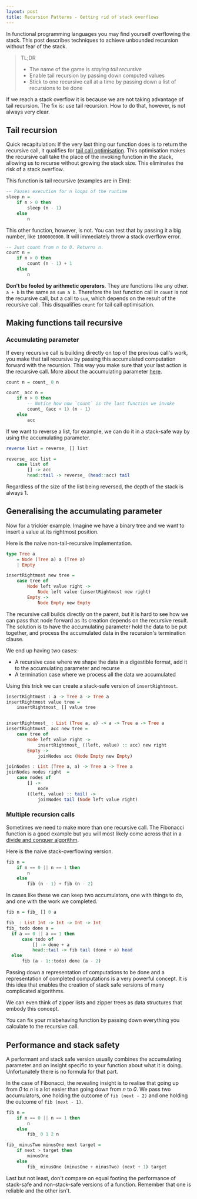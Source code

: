 ```yaml
---
layout: post
title: Recursion Patterns - Getting rid of stack overflows
---
```


In functional programming languages you may find yourself overflowing the stack. This post describes techniques to achieve unbounded recursion without fear of the stack.

> TL;DR
> - The name of the game is *staying tail recursive*
> - Enable tail recursion by passing down computed values
> - Stick to one recursive call at a time by passing down a list of recursions to be done

If we reach a stack overflow it is because we are not taking advantage of tail recursion. The fix is: use tail recursion. How to do that, however, is not always very clear.

## Tail recursion

Quick recapitulation: If the very last thing our function does is to return the recursive call, it qualifies for [tail call optimisation](https://en.wikipedia.org/wiki/Tail_call). This optimisation makes the recursive call take the place of the invoking function in the stack, allowing us to recurse without growing the stack size. This eliminates the risk of a stack overflow.

This function is tail recursive (examples are in Elm):

``` haskell
-- Pauses execution for n loops of the runtime
sleep n =
	if n > 0 then
		sleep (n - 1)
	else
		n
```

This other function, however, is not. You can test that by passing it a big number, like `1000000000`. It will immediately throw a stack overflow error.

``` haskell
-- Just count from n to 0. Returns n.
count n =
	if n > 0 then
		count (n - 1) + 1
	else
		n
```

**Don't be fooled by arithmetic operators**. They are functions like any other. `a + b` is the same as `sum a b`. Therefore the last function call in `count` is not the recursive call, but a call to `sum`, which depends on the result of the recursive call. This disqualifies `count` for tail call optimisation.

## Making functions tail recursive

### Accumulating parameter

If every recursive call is building directly on top of the previous call's work, you make that tail recursive by passing this accumulated computation forward with the recursion. This way you make sure that your last action is the recursive call. More about the accumulating parameter [here](https://wiki.haskell.org/Performance/Accumulating_parameter).

``` haskell
count n = count_ 0 n

count_ acc n =
	if n > 0 then
		-- Notice how now `count` is the last function we invoke
		count_ (acc + 1) (n - 1)
	else
		acc
```

If we want to reverse a list, for example, we can do it in a stack-safe way by using the accumulating parameter.

``` haskell
reverse list = reverse_ [] list

reverse_ acc list =
	case list of
		[] -> acc
		head::tail -> reverse_ (head::acc) tail
```

Regardless of the size of the list being reversed, the depth of the stack is always 1.

## Generalising the accumulating parameter

Now for a trickier example. Imagine we have a binary tree and we want to insert a value at its rightmost position.

Here is the naive non-tail-recursive implementation.

```haskell
type Tree a
	= Node (Tree a) a (Tree a)
	| Empty

insertRightmost new tree =
	case tree of
		Node left value right ->
			Node left value (insertRightmost new right)
		Empty ->
			Node Empty new Empty

```

The recursive call builds directly on the parent, but it is hard to see how we can pass that node forward as its creation depends on the recursive result. The solution is to have the accumulating parameter hold the data to be put together, and process the accumulated data in the recursion's termination clause.

We end up having two cases:

- A recursive case where we shape the data in a digestible format, add it to the accumulating parameter and recurse
- A termination case where we process all the data we accumulated


Using this trick we can create a stack-safe version of `insertRightmost`.

```haskell
insertRightmost : a -> Tree a -> Tree a
insertRightmost value tree =
	insertRightmost_ [] value tree


insertRightmost_ : List (Tree a, a) -> a -> Tree a -> Tree a
insertRightmost_ acc new tree =
	case tree of
		Node left value right ->
			insertRightmost_ ((left, value) :: acc) new right
		Empty ->
			joinNodes acc (Node Empty new Empty)

joinNodes : List (Tree a, a) -> Tree a -> Tree a
joinNodes nodes right  =
	case nodes of
		[] ->
			node
		((left, value) :: tail) ->
			joinNodes tail (Node left value right)
```

### Multiple recursion calls

Sometimes we need to make more than one recursive call. The Fibonacci function is a good example but you will most likely come across that in a [divide and conquer algorithm](https://en.wikipedia.org/wiki/Divide-and-conquer_algorithm).

Here is the naive stack-overflowing version.

```haskell
fib n =
	if n == 0 || n == 1 then
		n
	else
		fib (n - 1) + fib (n - 2)
```

In cases like these we can keep two accumulators, one with things to do, and one with the work we completed.

```haskell
fib n = fib_ [] 0 a

fib_ : List Int -> Int -> Int -> Int
fib_ todo done a =
  if a == 0 || a == 1 then
      case todo of
          [] -> done + a
          head::tail -> fib tail (done + a) head
  else
      fib (a - 1::todo) done (a - 2)
```

Passing down a representation of computations to be done and a representation of completed computations is a very powerful concept.
It is this idea that enables the creation of stack safe versions of many complicated algorithms.

We can even think of zipper lists and zipper trees as data structures that embody this concept.

You can fix your misbehaving function by passing down everything you calculate to the recursive call.

## Performance and stack safety

A performant and stack safe version usually combines the accumulating parameter and an insight specific to your function about what it is doing. Unfortunately there is no formula for that part.

In the case of Fibonacci, the revealing insight is to realise that going up from *0* to *n* is a lot easier than going down from *n* to *0*. We pass two accumulators, one holding the outcome of `fib (next - 2)` and one holding the outcome of `fib (next - 1)`.

``` haskell
fib n =
    if n == 0 || n == 1 then
        n
    else
        fib_ 0 1 2 n

fib_ minusTwo minusOne next target =
    if next > target then
        minusOne
    else
        fib_ minusOne (minusOne + minusTwo) (next + 1) target
```

Last but not least, don't compare on equal footing the performance of stack-safe and non-stack-safe versions of a function. Remember that one is reliable and the other isn't.
